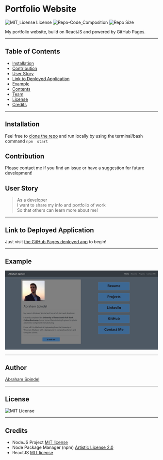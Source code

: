 # Portfolio Website
 ![MIT_License License](https://img.shields.io/badge/License-MIT_License-brightgreen)
 ![Repo-Code_Composition](https://img.shields.io/github/languages/top/abraspin/abraspin.github.io) 
 ![Repo Size](https://img.shields.io/github/repo-size/abraspin/abraspin.github.io)
  

My portfolio website, build on ReactJS and powered by GitHub Pages.


---


## Table of Contents

* [Installation](#Installation)  
* [Contribution](#Contribution)  
* [User Story](#User-Story)  
* [Link to Deployed Application](#Link-to-Deployed-Application)  
* [Example](#Example)  
* [Contents](#Contents)  
* [Team](#Author)  
* [License](#License)  
* [Credits](#Credits)  
  
 ---
 
 
## Installation

Feel free to [clone the repo](https://github.com/abraspin/abraspin.github.io) and run locally by using the terminal/bash command `npm  start`

## Contribution

Please contact me if you find an issue or have a suggestion for future development!
 
## User Story

>As a developer   
>I want to share my info and portfolio of work  
>So that others can learn more about me!  


---

## Link to Deployed Application




Just visit [the GitHub Pages deployed app](https://abraspin.github.io/) to begin!  




---

## Example

![Screenshot of deployed app](./public/screenshots/Bio-Home-Snip.png)


---

## Author
[Abraham Spindel](https://github.com/abraspin)

---

## License
![MIT License](https://github.com/abraspin/employee-directory-app/blob/main/LICENSE)

---

## Credits
* NodeJS Project [MIT license](https://raw.githubusercontent.com/nodejs/node/master/LICENSE)   
* Node Package Manager (npm) [Artistic License 2.0](https://www.npmjs.com/policies/npm-license)  
* ReactJS  [MIT license](https://github.com/facebook/react/blob/master/LICENSE)  

